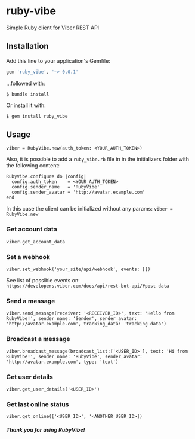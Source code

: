 # ruby-vibe
Simple Ruby client for Viber REST API


## Installation
Add this line to your application's Gemfile:

```ruby
gem 'ruby_vibe', '~> 0.0.1'
```

...followed with:
```
$ bundle install
```

Or install it with:
```
$ gem install ruby_vibe
```

## Usage
```
viber = RubyVibe.new(auth_token: <YOUR_AUTH_TOKEN>)
```

Also, it is possible to add a `ruby_vibe.rb` file in in the initializers folder with the following content:

```
RubyVibe.configure do |config|
  config.auth_token    = <YOUR_AUTH_TOKEN>
  config.sender_name   = 'RubyVibe'
  config.sender_avatar = 'http://avatar.example.com' 
end
```

In this case the client can be initialized without any params: `viber = RubyVibe.new`

### Get account data
```
viber.get_account_data
```

### Set a webhook
```
viber.set_webhook('your_site/api/webhook', events: [])
```
See list of possible events on: `https://developers.viber.com/docs/api/rest-bot-api/#post-data`

### Send a message
```
viber.send_message(receiver: '<RECEIVER_ID>', text: 'Hello from RubyVibe!', sender_name: 'Sender', sender_avatar: 'http://avatar.example.com', tracking_data: 'tracking data')
```

### Broadcast a message
```
viber.broadcast_message(broadcast_list:['<USER_ID>'], text: 'Hi from RubyVibe!', sender_name: 'RubyVibe', sender_avatar: 'http://avatar.example.com', type: 'text')
```

### Get user details
```
viber.get_user_details('<USER_ID>')
```

### Get last online status
```
viber.get_online(['<USER_ID>', '<ANOTHER_USER_ID>])
```

##### Thank you for using RubyVibe!


